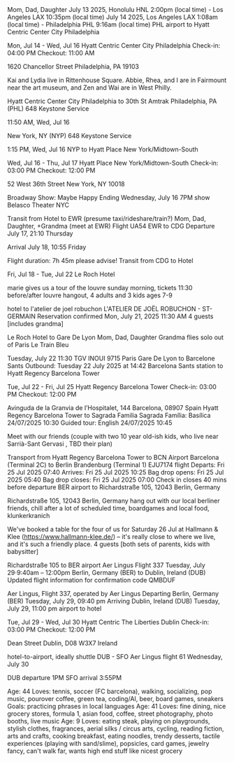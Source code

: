 <timeline>
<group-config size="3">Mom, Dad, Daughter</group-config>
<travel-day><flight>July 13 2025, Honolulu HNL 2:00pm (local time) - Los Angeles LAX 10:35pm (local time)</flight>
    <flight>July 14 2025, Los Angeles LAX 1:08am (local time) - Philadelphia PHL 9:16am (local time)
</flight>
<tbd>PHL airport to Hyatt Centric Center City Philadelphia
</tbd>
</travel-day>

<hotel-stay>Mon, Jul 14 - Wed, Jul 16
Hyatt Centric Center City Philadelphia
Check-in:
04:00 PM
Checkout:
11:00 AM

1620 Chancellor Street
Philadelphia, PA 19103
</hotel-stay>

<meetup>Kai and Lydia live in Rittenhouse Square. Abbie, Rhea, and I are in Fairmount near the art museum, and Zen and Wai are in West Philly.
</meetup>

<travel-day>
<tbd>Hyatt Centric Center City Philadelphia to 30th St Amtrak</tbd>
<train line="amtrak">Philadelphia, PA (PHL)
648 Keystone Service

11:50 AM, Wed, Jul 16

New York, NY (NYP)
648 Keystone Service

1:15 PM, Wed, Jul 16</train>
<tbd>NYP to Hyatt Place New York/Midtown-South</tbd>
</travel-day>

<hotel-stay>
Wed, Jul 16 - Thu, Jul 17
Hyatt Place New York/Midtown-South
Check-in:
03:00 PM
Checkout:
12:00 PM

52 West 36th Street
New York, NY 10018
</hotel-stay>


<ticket>Broadway Show: Maybe Happy Ending
Wednesday, July 16 7PM show
Belasco Theater NYC</ticket>

<travel-day>
<tbd>Transit from Hotel to EWR (presume taxi/rideshare/train?)</tbd>
<group-config size="4">Mom, Dad, Daughter, +Grandma (meet at EWR)</group-config>
<flight>Flight UA54 EWR to CDG
Departure
July 17, 21:10
Thursday

Arrival
July 18, 10:55
Friday

Flight duration: 7h 45m
</flight>
<tbd>please advise! Transit from CDG to Hotel</tbd>
</travel-day>

<hotel-stay>
Fri, Jul 18 - Tue, Jul 22
Le Roch Hotel</hotel-stay>

<friend-hangout>marie gives us a tour of the louvre sunday morning, tickets 11:30</friend-hangout>
<tbd>before/after louvre hangout, 4 adults and 3 kids ages 7-9</tbd>

<tbd>hotel to l'atelier de joel robuchon</tbd>
<special-meal>L'ATELIER DE JOËL ROBUCHON - ST-GERMAIN
Reservation confirmed
Mon, July 21, 2025
11:30 AM
4 guests [includes grandma]
</special-meal>

<travel-day>
<tbd>Le Roch Hotel to Gare De Lyon</tbd>
<group-config size="3">Mom, Dad, Daughter <context> Grandma flies solo out of Paris </context></group-config>

<pre-trip-meal>
Le Train Bleu

Tuesday, July 22
11:30</pre-trip-meal>
<train>TGV INOUI 9715
Paris Gare De Lyon to Barcelone Sants
Outbound: Tuesday 22 July 2025 at 14:42
</train>
<tbd>Barcelona Sants station to Hyatt Regency Barcelona Tower</tbd>
</travel-day>

<hotel-stay>
Tue, Jul 22 - Fri, Jul 25
Hyatt Regency Barcelona Tower
Check-in:
03:00 PM
Checkout:
12:00 PM

Avinguda de la Granvia de l’Hospitalet, 144
Barcelona, 08907
Spain</hotel-stay>
<tbd>Hyatt Regency Barcelona Tower to Sagrada Familia</tbd>
<museum-ticket>
Sagrada Família: Basílica
24/07/2025 10:30
Guided tour: English
24/07/2025 10:45
</museum-ticket>

<evening-goal><tbd>Meet with our friends (couple with two 10 year old-ish kids, who live near Sarrià-Sant Gervasi , TBD their plan)</tbd></evening-goal>

<travel-day><tbd>Transport from Hyatt Regency Barcelona Tower to BCN Airport</tbd>
<flight>Barcelona (Terminal 2C) to Berlin Brandenburg (Terminal 1)
EJU7174	flight
Departs:	Fri 25 Jul 2025 07:40
Arrives:	Fri 25 Jul 2025 10:25
Bag drop opens:	Fri 25 Jul 2025 05:40
Bag drop closes:	Fri 25 Jul 2025 07:00
Check in closes 40 mins before departure</flight>
<tbd>BER airport to Richardstraße 105, 12043 Berlin, Germany</tbd>
</travel-day>

<home-stay>Richardstraße 105, 12043 Berlin, Germany</home-stay>
<social-goal>
hang out with our local berliner friends, chill after a lot of scheduled time, boardgames and local food, klunkerkranich
</social-goal>

<special-meal>We've booked a table for the four of us for Saturday 26 Jul at Hallmann & Klee (https://www.hallmann-klee.de/) – it's really close to where we live, and it's such a friendly place.
4 guests [both sets of parents, kids with babysitter]
</special-meal>

<travel-day>
<tbd>Richardstraße 105 to BER airport</tbd>

<flight>
Aer Lingus Flight 337
Tuesday, July 29⋅9:40am – 12:00pm
Berlin, Germany (BER) to Dublin, Ireland (DUB)
Updated flight information for confirmation code
QMBDUF

Aer Lingus, Flight 337, operated by Aer Lingus
Departing Berlin, Germany (BER)
Tuesday, July 29, 09:40 pm
Arriving Dublin, Ireland (DUB)
Tuesday, July 29, 11:00 pm</flight>
<tbd>airport to hotel</tbd>
</travel-day>

<hotel-stay>
Tue, Jul 29 - Wed, Jul 30
Hyatt Centric The Liberties Dublin
Check-in:
03:00 PM
Checkout:
12:00 PM

Dean Street
Dublin, D08 W3X7
Ireland</hotel-stay>

<travel-day>
<tbd>hotel-to-airport, ideally shuttle</tbd>

<flight>
DUB - SFO Aer Lingus flight 61
Wednesday, July 30

DUB departure 1PM
SFO arrival 3:55PM
</flight>
</travel-day>
</timeline>

<personae>
  <Dad>
    Age: 44
    Loves: tennis, soccer (FC barcelona), walking, socializing, pop music, pourover coffee, green tea, coding/AI, beer, board games, sneakers
    Goals: practicing phrases in local languages
  </Dad>
  <Mom>Age: 41
    Loves: fine dining, nice grocery stores, formula 1, asian food, coffee, street photography, photo booths, live music
  </Mom>
  <Daughter>
    Age: 9
    Loves: eating steak, playing on playgrounds, stylish clothes, fragrances, aerial silks / circus arts, cycling, reading fiction, arts and crafts, cooking breakfast, eating noodles, trendy desserts, tactile experiences (playing with sand/slime), popsicles, card games, jewelry
  </Daughter>
  <Grandma>fancy, can't walk far, wants high end stuff like nicest grocery</Grandma>
 </personae>